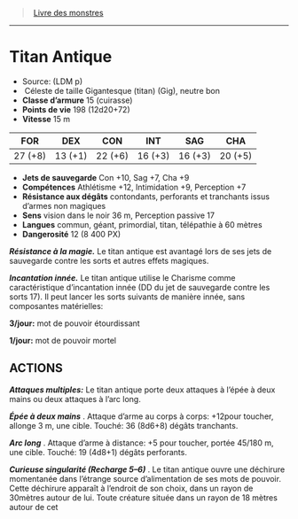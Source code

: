 ﻿> [Livre des monstres](tome_of_beasts.md)

---

# Titan Antique

- Source: (LDM p)
-  Céleste de taille Gigantesque (titan) (Gig), neutre bon
- **Classe d’armure** 15 (cuirasse)
- **Points de vie** 198 (12d20+72)
- **Vitesse** 15 m

|FOR|DEX|CON|INT|SAG|CHA|
|---|---|---|---|---|---|
|27 (+8)|13 (+1)|22 (+6)|16 (+3)|16 (+3)|20 (+5)|

- **Jets de sauvegarde** Con +10, Sag +7, Cha +9
- **Compétences** Athlétisme +12, Intimidation +9, Perception +7
- **Résistance aux dégâts** contondants, perforants et tranchants issus d’armes non magiques
- **Sens** vision dans le noir 36 m, Perception passive 17
- **Langues** commun, géant, primordial, titan, télépathie à 60 mètres
- **Dangerosité** 12 (8 400 PX)

**_Résistance à la magie._** Le titan antique est avantagé lors de ses jets de sauvegarde contre les sorts et autres effets magiques.

**_Incantation innée._** Le titan antique utilise le Charisme comme caractéristique d’incantation innée (DD du jet de sauvegarde contre les sorts 17). Il peut lancer les sorts suivants de manière innée, sans composantes matérielles:

**3/jour:** mot de pouvoir étourdissant

**1/jour:** mot de pouvoir mortel

## ACTIONS

**_Attaques multiples:_** Le titan antique porte deux attaques à l’épée à deux mains ou deux attaques à l’arc long.

**_Épée à deux mains_** . Attaque d’arme au corps à corps:
+12pour toucher, allonge 3 m, une cible. Touché:
36 (8d6+8) dégâts tranchants.

**_Arc long_** . Attaque d’arme à distance: +5 pour toucher, portée 45/180 m, une cible. Touché:
19 (4d8+1) dégâts perforants.

**_Curieuse singularité (Recharge 5–6)_** . Le titan antique ouvre une déchirure momentanée dans l’étrange source d’alimentation de ses mots de pouvoir. Cette déchirure apparaît à l’endroit de son choix, dans un rayon de 30mètres autour de lui. Toute créature située dans un rayon de 18 mètres autour de cet

